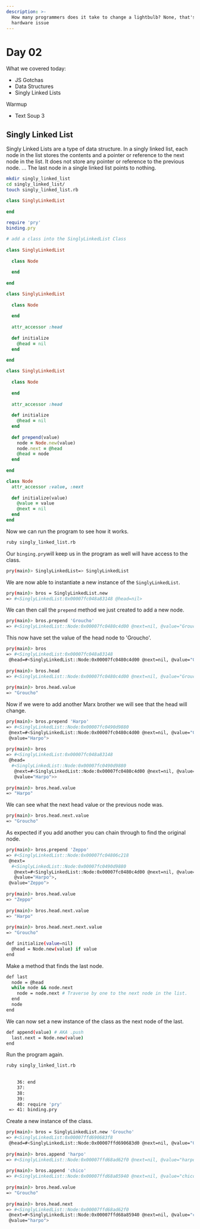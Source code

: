 ```yaml
---
description: >-
  How many programmers does it take to change a lightbulb? None, that's a
  hardware issue
---
```


# Day 02

What we covered today:

* JS Gotchas
* Data Structures
* Singly Linked Lists

Warmup

* Text Soup 3

## Singly Linked List <a id="singly-linked-list"></a>

Singly Linked Lists are a type of data structure. In a singly linked list, each node in the list stores the contents and a pointer or reference to the next node in the list. It does not store any pointer or reference to the previous node. ... The last node in a single linked list points to nothing.

```bash
mkdir singly_linked_list
cd singly_linked_list/
touch singly_linked_list.rb
```

```ruby
class SinglyLinkedList
​
end
​
require 'pry'
binding.pry
```

```ruby
# add a class into the SinglyLinkedList Class
​
class SinglyLinkedList
​
  class Node
​
  end
​
end
```

```ruby
class SinglyLinkedList
​
  class Node
​
  end
​
  attr_accessor :head
​
  def initialize
    @head = nil
  end
​
end
```

```ruby
class SinglyLinkedList
​
  class Node
​
  end
​
  attr_accessor :head
​
  def initialize
    @head = nil
  end
​
  def prepend(value)
    node = Node.new(value)
    node.next = @head
    @head = node
  end
​
end
```

```ruby
class Node
  attr_accessor :value, :next
​
  def initialize(value)
    @value = value
    @next = nil
  end
end
```

Now we can run the program to see how it works.

```bash
ruby singly_linked_list.rb
```

Our `binging.pry`will keep us in the program as well will have access to the class.

```bash
pry(main)> SinglyLinkedList=> SinglyLinkedList
```

We are now able to instantiate a new instance of the `SinglyLinkedList`.

```bash
pry(main)> bros = SinglyLinkedList.new
=> #<SinglyLinkedList:0x00007fc048a83148 @head=nil>
```

We can then call the `prepend` method we just created to add a new node.

```bash
pry(main)> bros.prepend 'Groucho'
=> #<SinglyLinkedList::Node:0x00007fc0480c4d00 @next=nil, @value="Groucho">
```

This now have set the value of the head node to 'Groucho'.

```bash
pry(main)> bros
=> #<SinglyLinkedList:0x00007fc048a83148
 @head=#<SinglyLinkedList::Node:0x00007fc0480c4d00 @next=nil, @value="Groucho">>
​
pry(main)> bros.head
=> #<SinglyLinkedList::Node:0x00007fc0480c4d00 @next=nil, @value="Groucho">
​
pry(main)> bros.head.value
=> "Groucho"
```

Now if we were to add another Marx brother we will see that the head will change.

```bash
pry(main)> bros.prepend 'Harpo'
=> #<SinglyLinkedList::Node:0x00007fc0490d9880
 @next=#<SinglyLinkedList::Node:0x00007fc0480c4d00 @next=nil, @value="Groucho">,
 @value="Harpo">
​
pry(main)> bros
=> #<SinglyLinkedList:0x00007fc048a83148
 @head=
  #<SinglyLinkedList::Node:0x00007fc0490d9880
   @next=#<SinglyLinkedList::Node:0x00007fc0480c4d00 @next=nil, @value="Groucho">,
   @value="Harpo">>
​
pry(main)> bros.head.value
=> "Harpo"
```

We can see what the next head value or the previous node was.

```bash
pry(main)> bros.head.next.value
=> "Groucho"
```

As expected if you add another you can chain through to find the original node.

```bash
pry(main)> bros.prepend 'Zeppo'
=> #<SinglyLinkedList::Node:0x00007fc04806c218
 @next=
  #<SinglyLinkedList::Node:0x00007fc0490d9880
   @next=#<SinglyLinkedList::Node:0x00007fc0480c4d00 @next=nil, @value="Groucho">,
   @value="Harpo">,
 @value="Zeppo">
​
pry(main)> bros.head.value
=> "Zeppo"
​
pry(main)> bros.head.next.value
=> "Harpo"
​
pry(main)> bros.head.next.next.value
=> "Groucho"
```

```bash
def initialize(value=nil)
  @head = Node.new(value) if value
end
```

Make a method that finds the last node.

```bash
def last
  node = @head
  while node && node.next
    node = node.next # Traverse by one to the next node in the list.
  end
  node
end

```

We can now set a new instance of the class as the next node of the last.

```bash
def append(value) # AKA .push
  last.next = Node.new(value)
end
```

Run the program again.

```bash
ruby singly_linked_list.rb
​
​
    36: end
    37:
    38:
    39:
    40: require 'pry'
 => 41: binding.pry
```

Create a new instance of the class.

```bash
pry(main)> bros = SinglyLinkedList.new 'Groucho'
=> #<SinglyLinkedList:0x00007ffd690683f8
 @head=#<SinglyLinkedList::Node:0x00007ffd690683d0 @next=nil, @value="Groucho">>
​
pry(main)> bros.append 'harpo'
=> #<SinglyLinkedList::Node:0x00007ffd68ad62f0 @next=nil, @value="harpo">
​
pry(main)> bros.append 'chico'
=> #<SinglyLinkedList::Node:0x00007ffd68a85940 @next=nil, @value="chico">
​
pry(main)> bros.head.value
=> "Groucho"
​
pry(main)> bros.head.next
=> #<SinglyLinkedList::Node:0x00007ffd68ad62f0
 @next=#<SinglyLinkedList::Node:0x00007ffd68a85940 @next=nil, @value="chico">,
 @value="harpo">
```

##  <a id="node-js"></a>

